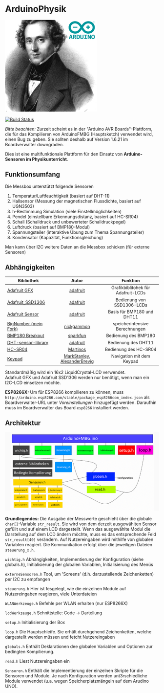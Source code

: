 # ArduinoPhysik
![ArduinoPhysik Logo](Materialien/logoSmall.png)

[![Build Status](https://travis-ci.org/leonardoInf/ArduinoPhysik.svg?branch=master)](https://travis-ci.org/leonardoInf/ArduinoPhysik)

*Bitte beachten:* Zurzeit scheint es in der "Arduino AVR Boards"-Plattform, die für das Kompilieren von ArduinoFMBG (Hauptsketch)
verwendet wird, einen Bug zu geben. Sie sollten deshalb auf Version 1.6.21 im Boardverwalter downgraden. 

Dies ist eine multifunktionale Plattform für den Einsatz von **Arduino-Sensoren im Physikunterricht**.

## Funktionsumfang
Die Messbox unterstützt folgende Sensoren
1. Temperatur/Luftfeuchtigkeit (basiert auf DHT-11)
2. Hallsensor (Messung der magnetischen Flussdichte, basiert auf UGN3503)
3. h-Bestimmung Simulation (viele Einstellmöglichkeiten)
4. Pendel (einstellbare Erkennungsdistanz, basiert auf HC-SR04)
5. Schall (Schalldruck und unbewerteter Schalldruckpegel)
6. Luftdruck (basiert auf BMP180-Modul)
7. Spannungsteiler (interaktive Übung zum Thema Spannungsteiler)
8. Kondensator (Kapazität, Funktionsgleichung)


Man kann über I2C weitere Daten an die Messbox schicken (für externe Sensoren) 

## Abhängigkeiten

| Bibliothek    | Autor      | Funktion    |
| ------------- |:-------------:| :-----:|
| [Adafruit GFX](https://github.com/adafruit/Adafruit-GFX-Library)    | [adafruit](https://github.com/adafruit)      | Grafikbiblitohek für Adafruit-LCDs    |
| [Adafruit_SSD1306](https://github.com/adafruit/Adafruit_SSD1306)    | [adafruit](https://github.com/adafruit)      | Bedienung von SSD1306-LCDs
| [Adafruit Sensor](https://github.com/adafruit/Adafruit_Sensor)      | [adafruit](https://github.com/adafruit)      | Basis für BMP180 und DHT11   |
|[BigNumber (mein Fork)](https://github.com/leonardoInf/BigNumber)     | [nickgammon](https://github.com/nickgammon)     | speicherintensive Berechnungen    |
| [BMP180 Breakout](https://github.com/sparkfun/BMP180_Breakout_Arduino_Library)     | [sparkfun](https://github.com/sparkfun)     | Bedienung des BMP180   |
|[DHT-sensor-library](https://github.com/adafruit/DHT-sensor-library)     |  [adafruit](https://github.com/adafruit)   |  Bedienung des DHT11   |
[HC-SR04](https://github.com/Martinsos/arduino-lib-hc-sr04)     | [Martinos](https://github.com/Martinsos)     | Bedienung des HC-SR04     |
| [Keypad](https://playground.arduino.cc/Code/Keypad/#Download)     | [MarkStanley](https://github.com/MarkStanley), [AlexanderBrevig](https://github.com/AlexanderBrevig)    | Navigation mit dem Keypad |

Standardmäßig wird ein 16x2 LiquidCrystal-LCD verwendet.\
Adafruit GFX und Adafruit SSD1306 werden nur benötigt, wenn man ein I2C-LCD einsetzen möchte.

**ESP8266X:** Um für ESP8266 kompilieren zu können, muss ``http://arduino.esp8266.com/stable/package_esp8266com_index.json`` als Boardverwalter-URL unter *Voreinstellungen* hinzugefügt werden.
Daraufhin muss im Boardverwalter das Board ``esp8266`` installiert werden.  

## Architektur
![ArduinoFMBG Softwarearchitektur](Materialien/software-architektur.PNG)

**Grundlegendes:** Die Ausgabe der Messwerte geschieht über die globale ``char[]``-Variable  ``str_result``. Sie wird von dem derzeit ausgewählten Sensor gefüllt und auf einem  LCD dargestellt. 
Wenn das ausgewählte Modul die Darstellung auf dem LCD ändern möchte, muss es das entsprechende Feld ``str_result[40]`` verändern. Auf Nutzereingaben wird mithilfe von globalen Variablen reagiert.
Die Kommunikation erfolgt über die jeweiligen Dateien ``steuerung_x.h``. 

``wichtig.h`` Abhängigkeiten, Implementierung der Konfiguration (siehe globals.h), Initialisierung der globalen Variablen, Initialisierung des Menüs

``externeSensoren.h`` Tool, um 'Screens' (d.h. darzustellende Zeichenketten) per I2C zu empfangen

``steuerung.h`` Hier ist fesgelegt, wie die einzelnen Module auf Nutzereingaben reagieren, viele Unterdateien

``WLANWerkzeuge.h`` Befehle per WLAN erhalten (nur ESP8266X)

``lcdWerkzeuge.h`` Schnittstelle: Code -> Dartellung

``setup.h`` Initialisierung der Box

``loop.h`` Die Hauptschleife. Sie erhält durchgehend Zeichenketten, welche dargestellt werden müssen und fetcht Nutzereingaben

``globals.h`` Enthält Deklarationen dee globalen Variablen und Optionen zur bedingten Kompilierung.

``read.h`` Liest Nutzereingaben ein

``Sensoren.h`` Enthält die Implementierung der einzelnen Skripte für die Sensoren und Module. Je nach Konfiguration werden unt3rschiedliche Module verwendet (u.a. wegen Speicherplatzmängeln auf dem Arudino UNO). 


